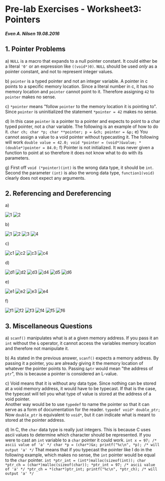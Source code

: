 # Pre-lab Exercises - Worksheet3: Pointers #
##### Even A. Nilsen 19.08.2016 #####

## 1. Pointer Problems ##
a) `NULL` is a macro that expands to a null pointer constant. It could either be
 a literal `'0'` or an expression like `((void*)0)`. `NULL` should be used *only*
 as a pointer constant, and not to represent integer values.

b) `pointer` is a typed pointer and not an integer variable. A pointer in c points
 to a specific memory location. Since a literal number in c, it has no memory
 location and `pointer` cannot point to it. Therefore assigning `42` to `pointer`
 makes no sense.

c) `*pointer` means "follow `pointer` to the memory location it is pointing to".
 Since `pointer` is uninitialized the statement `*pointer = 42` makes no sense.

d) In this case `pointer` is a pointer to a pointer and expects to point to a
 char typed pointer, not a char variable. The following is an example of how to
 do it.
    ```
    char ch;
    char *p;
    char **pointer;
    p = &ch;
    pointer = &p;
    ```
e) You cannot assign a value to a void pointer without typecasting it. The following
 will work
    ```
    double value = 42.0;
    void *pointer = (void*)&value;
    *(double*)pointer = 84.0;
    ```
f) Pointer is not initialized. It was never given a function to point at so therefore
 it does not know what to do with its parameters.

g) First off `void (*pointer)(int)` is the wrong data type, it should be `int`.
 Second the parameter `(int)` is also the wrong data type, `function1(void)` clearly
 does not expect any arguments.

## 2. Referencing and Dereferencing ##
a)

![1](./img/a2.png) ![2](./img/a1.png)

b)

![1](./img/b1.png) ![2](./img/b2.png) ![3](./img/b3.png) ![4](./img/b4.png)

c)

![c1](./img/c1.png) ![c2](./img/c2.png) ![c3](./img/c3.png) ![c4](./img/c4.png)

d)

![d1](./img/d1.png) ![d2](./img/d2.png) ![d3](./img/d3.png) ![d4](./img/d4.png)
![d5](./img/d5.png) ![d6](./img/d6.png)

e)

![e1](./img/e1.png) ![e2](./img/e2.png) ![e3](./img/e3.png) ![e4](./img/e4.png)

f)

![f1](./img/f1.png) ![f2](./img/f2.png) ![f3](./img/f3.png) ![f4](./img/f4.png)
![f5](./img/f5.png) ![f6](./img/f6.png)

## 3. Miscellaneous Questions ##
a) `scanf()` manipulates what is at a given memory address. If you pass it an `int`
 without the `&` operator, it cannot access the variables memory location and therefore
 not manipulate it.

b) As stated in the previous answer, `scanf()` expects a memory address. By passing
 it a pointer, you are already giving it the memory location of whatever the pointer
 points to. Passing `&ptr` would mean "the address of `ptr`", this is because 
 a pointer is considered an L-value.

c) Void means that it is without any data type. Since nothing can be stored at
 a void memory address, it would have to be typecast. If that is the case, the
 typecast will tell you what type of value is stored at the address of a void
 pointer.  
 Another way would be to use `typedef` to name the pointer so that it can serve
 as a form of documentation for the reader.
    ```
    typedef void* double_ptr;
    ```
 Now `double_ptr` is equivalent to `void*`, but it can indicate what is meant to
 stored at the pointer address.

d) In C, the `char` data type is really just integers. This is because C uses
 ascii values to determine which character should be represented. If you were to
 cast an `int` variable to a `char` pointer it could work.
    ```
    int x = 97; /* ascii value of 'a' */
    char *p = (char*)&x;
    printf("%c\n", *p); /* will output 'a' */
    ```
 That means that if you typecast the pointer like I do in the following example,
 which makes no sense, the `int` pointer would be equal to the `char` pointer.
    ```
    int *ptr_int = (int*)malloc(sizeof(int));
    char *ptr_ch = (char*)malloc(sizeof(char));
    *ptr_int = 97; /* ascii value of 'a' */
    *ptr_ch = *(char*)ptr_int;
    printf("%c\n", *ptr_ch); /* will output 'a' */
    ```

